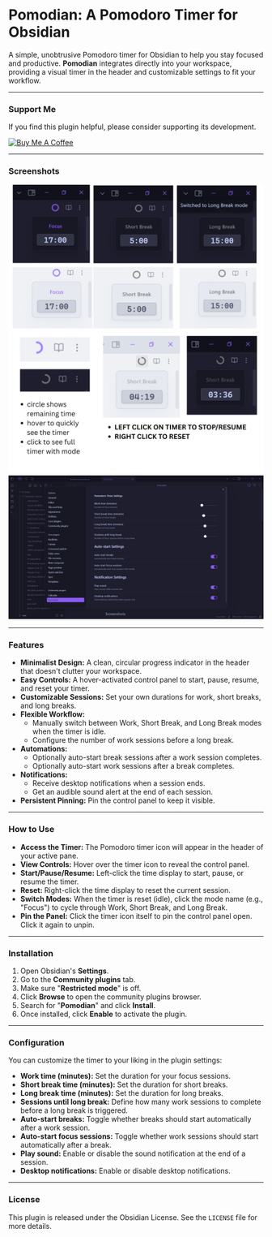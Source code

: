 # Pomodian: A Pomodoro Timer for Obsidian

A simple, unobtrusive Pomodoro timer for Obsidian to help you stay focused and productive. **Pomodian** integrates directly into your workspace, providing a visual timer in the header and customizable settings to fit your workflow.

---

### Support Me

If you find this plugin helpful, please consider supporting its development.

<a href="https://buymeacoffee.com/shakti_02" target="_blank"><img src="https://cdn.buymeacoffee.com/buttons/v2/default-yellow.png" alt="Buy Me A Coffee" style="height: 60px !important;width: 217px !important;" ></a>

---

### Screenshots

![DarkAndLightmode](Images/page-1.png)
![timer](Images/page-5.png)
![settings](Images/page-4.png)


---

### Features

* **Minimalist Design:** A clean, circular progress indicator in the header that doesn't clutter your workspace.
* **Easy Controls:** A hover-activated control panel to start, pause, resume, and reset your timer.
* **Customizable Sessions:** Set your own durations for work, short breaks, and long breaks.
* **Flexible Workflow:**
    * Manually switch between Work, Short Break, and Long Break modes when the timer is idle.
    * Configure the number of work sessions before a long break.
* **Automations:**
    * Optionally auto-start break sessions after a work session completes.
    * Optionally auto-start work sessions after a break completes.
* **Notifications:**
    * Receive desktop notifications when a session ends.
    * Get an audible sound alert at the end of each session.
* **Persistent Pinning:** Pin the control panel to keep it visible.

---

### How to Use

* **Access the Timer:** The Pomodoro timer icon will appear in the header of your active pane.
* **View Controls:** Hover over the timer icon to reveal the control panel.
* **Start/Pause/Resume:** Left-click the time display to start, pause, or resume the timer.
* **Reset:** Right-click the time display to reset the current session.
* **Switch Modes:** When the timer is reset (idle), click the mode name (e.g., "Focus") to cycle through Work, Short Break, and Long Break.
* **Pin the Panel:** Click the timer icon itself to pin the control panel open. Click it again to unpin.

---

### Installation

1.  Open Obsidian's **Settings**.
2.  Go to the **Community plugins** tab.
3.  Make sure "**Restricted mode**" is off.
4.  Click **Browse** to open the community plugins browser.
5.  Search for "**Pomodian**" and click **Install**.
6.  Once installed, click **Enable** to activate the plugin.

---

### Configuration

You can customize the timer to your liking in the plugin settings:

* **Work time (minutes):** Set the duration for your focus sessions.
* **Short break time (minutes):** Set the duration for short breaks.
* **Long break time (minutes):** Set the duration for long breaks.
* **Sessions until long break:** Define how many work sessions to complete before a long break is triggered.
* **Auto-start breaks:** Toggle whether breaks should start automatically after a work session.
* **Auto-start focus sessions:** Toggle whether work sessions should start automatically after a break.
* **Play sound:** Enable or disable the sound notification at the end of a session.
* **Desktop notifications:** Enable or disable desktop notifications.

---

### License

This plugin is released under the Obsidian License. See the `LICENSE` file for more details.
